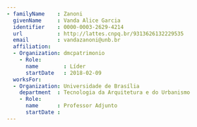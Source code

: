```yaml
---
- familyName    : Zanoni
  givenName     : Vanda Alice Garcia
  identifier    : 0000-0003-2629-4214
  url           : http://lattes.cnpq.br/9313626132229535
  email         : vandazanoni@unb.br
  affiliation:
  - Organization: dmcpatrimonio
    - Role:
      name        : Líder
      startDate   : 2018-02-09
  worksFor:
  - Organization: Universidade de Brasília
    department  : Tecnologia da Arquitetura e do Urbanismo
    - Role:
      name      : Professor Adjunto
      startDate :
---
```

